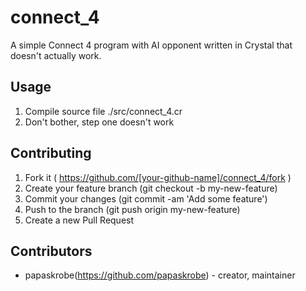 # connect_4

A simple Connect 4 program with AI opponent written in Crystal that doesn't actually work.

## Usage

1. Compile source file ./src/connect_4.cr
2. Don't bother, step one doesn't work

## Contributing

1. Fork it ( https://github.com/[your-github-name]/connect_4/fork )
2. Create your feature branch (git checkout -b my-new-feature)
3. Commit your changes (git commit -am 'Add some feature')
4. Push to the branch (git push origin my-new-feature)
5. Create a new Pull Request

## Contributors

- papaskrobe(https://github.com/papaskrobe)  - creator, maintainer
